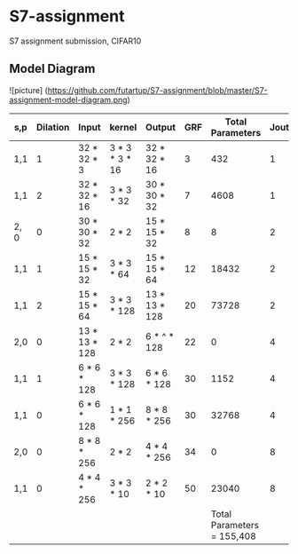 # S7-assignment
S7 assignment submission, CIFAR10 

## Model Diagram
![picture] (https://github.com/futartup/S7-assignment/blob/master/S7-assignment-model-diagram.png)



| s,p| Dilation | Input | kernel | Output | GRF | Total Parameters | Jout |
| ------ | ------ | ------ | ------ | ------ | ------ | ------ | ------ |
| 1,1| 1| 32 * 32 * 3 | 3 * 3 * 3 * 16 | 32 * 32 * 16 | 3 | 432 | 1 |
| 1,1 | 2 | 32 * 32 * 16 | 3 * 3 * 32 | 30 * 30 * 32 | 7 | 4608 | 1 |
| 2, 0 | 0 | 30 * 30 * 32 | 2 * 2 | 15 * 15 * 32 | 8 | 8 | 2 |
| 1,1 | 1 | 15 * 15 * 32 | 3 * 3 * 64 | 15 * 15 * 64 | 12 | 18432 | 2 | 
| 1,1 | 2 | 15 * 15 * 64 | 3 * 3 * 128 | 13 * 13 * 128 | 20 | 73728 | 2 |
| 2,0 | 0 | 13 * 13 * 128 | 2 * 2 | 6 * ^ * 128 | 22 | 0 | 4 |
| 1,1 | 1 | 6 * 6 * 128 | 3 * 3 * 128 | 6 * 6 * 128 | 30 | 1152 | 4 |
| 1,1 | 0 | 6 * 6 * 128 | 1 * 1 * 256 | 8 * 8 * 256 | 30 | 32768 | 4 |
| 2,0 | 0 | 8 * 8 * 256 | 2 * 2 | 4 * 4 * 256 | 34 | 0 | 8 |
| 1,1 | 0 | 4 * 4 * 256 | 3 * 3 * 10 | 2 * 2 * 10 | 50 | 23040 | 8 |
| | | | | | | Total Parameters = 155,408 | |
